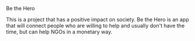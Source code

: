 Be the Hero

This is a project that has a positive impact on society. Be the Hero is an app that will connect people who are willing to help and usually don't have the time, but can help NGOs in a monetary way.
